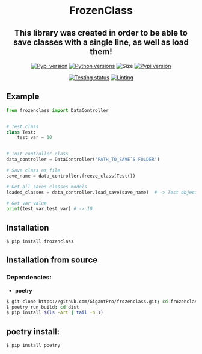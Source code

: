 <p align="center">
        <h1 align="center">FrozenClass</h1>
        <h2 align="center">This library was created in order to be able to save classes with a single line, as well as load them!</h2>
</a>



<p align="center">
        <a href="https://pypi.python.org/pypi/frozenclass"><img alt="Pypi version" src="https://img.shields.io/pypi/v/frozenclass.svg"></a>
        <a href="https://pypi.python.org/pypi/frozenclass"><img alt="Python versions" src="https://img.shields.io/badge/python-3.7+ | PyPy-blue.svg"></a>
        <img alt="Size" src="https://img.shields.io/github/languages/code-size/GigantPro/frozenclass">
        <a href="https://pypi.org/project/frozenclass/"><img alt="Pypi version" src="https://img.shields.io/pypi/l/frozenclass?color=orange"></a>
</p>
<p align="center">
        <a href="https://github.com/GigantPro/frozenclass/actions/workflows/tests.yml"><img alt="Testing status" src="https://github.com/GigantPro/frozenclass/actions/workflows/tests.yml/badge.svg?branch=main"></a>
        <a href="https://github.com/GigantPro/frozenclass/actions/workflows/linting.yml"><img alt="Linting" src="https://github.com/GigantPro/frozenclass/actions/workflows/linting.yml/badge.svg?branch=main"></a>
</p>





## Example
```python 
from frozenclass import DataController


# Test class
class Test:
    test_var = 10


# Init controller class
data_controller = DataController('PATH_TO_SAVE`S FOLDER')

# Save class as file
save_name = data_controller.freeze_class(Test())

# Get all saves classes models
loaded_classes = data_controller.load_save(save_name)  # -> Test object

# Get var value
print(test_var.test_var) # -> 10
```

## Installation

```bash
$ pip install frozenclass
```

## Installation from source

### Dependencies:
- **poetry**
```bash
$ git clone https://github.com/GigantPro/frozenclass.git; cd frozenclass-main
$ poetry run build; cd dist
$ pip install $(ls -Art | tail -n 1)
```

## poetry install:
```bash
$ pip install poetry
```
